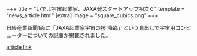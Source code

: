 +++
title = "いでよ宇宙起業家、JAXA発スタートアップ相次ぐ"
template = "news_article.html"
[extra]
image = "square_cubics.png"
+++

日経産業新聞1面に「JAXA起業家宇宙の技 降臨」という見出しで宇宙用コンピューターについての記事が掲載されました。 

[article link](https://www.nikkei.com/article/DGXMZO51692990R01C19A1X11000/)  

